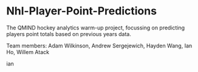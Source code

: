 # Nhl-Player-Point-Predictions

The QMIND hockey analytics warm-up project, focussing on predicting players point totals based on previous years data.

Team members: Adam Wilkinson, Andrew Sergejewich, Hayden Wang, Ian Ho, Willem Atack

ian
